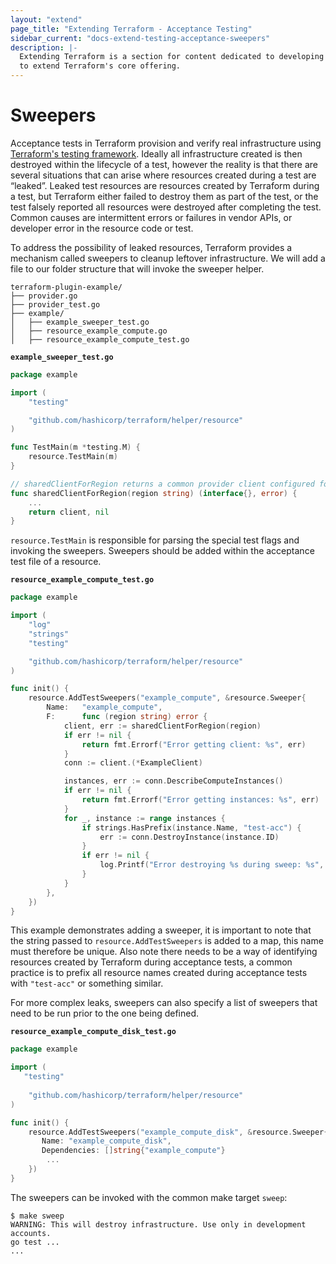 ```yaml
---
layout: "extend"
page_title: "Extending Terraform - Acceptance Testing"
sidebar_current: "docs-extend-testing-acceptance-sweepers"
description: |-
  Extending Terraform is a section for content dedicated to developing Plugins
  to extend Terraform's core offering.
---
```


# Sweepers

Acceptance tests in Terraform provision and verify real infrastructure using [Terraform's testing framework](/docs/extend/testing/acceptance-tests/index.html). Ideally all infrastructure created is then destroyed within the lifecycle of a test, however the reality is that there are several situations that can arise where resources created during a test are “leaked”. Leaked test resources are resources created by Terraform during a test, but Terraform either failed to destroy them as part of the test, or the test falsely reported all resources were destroyed after completing the test. Common causes are intermittent errors or failures in vendor APIs, or developer error in the resource code or test.

To address the possibility of leaked resources, Terraform provides a mechanism called sweepers to cleanup leftover infrastructure. We will add a file to our folder structure that will invoke the sweeper helper.

```
terraform-plugin-example/
├── provider.go
├── provider_test.go
├── example/
│   ├── example_sweeper_test.go
│   ├── resource_example_compute.go
│   ├── resource_example_compute_test.go
```

__`example_sweeper_test.go`__

```go
package example

import (
    "testing"

    "github.com/hashicorp/terraform/helper/resource"
)

func TestMain(m *testing.M) {
    resource.TestMain(m)
}

// sharedClientForRegion returns a common provider client configured for the specified region
func sharedClientForRegion(region string) (interface{}, error) {
    ...
    return client, nil
}
```

`resource.TestMain` is responsible for parsing the special test flags and invoking the sweepers. Sweepers should be added within the acceptance test file of a resource.

__`resource_example_compute_test.go`__

```go
package example

import (
    "log"
    "strings"
    "testing"

    "github.com/hashicorp/terraform/helper/resource"
)

func init() {
    resource.AddTestSweepers("example_compute", &resource.Sweeper{
        Name:   "example_compute",
        F:      func (region string) error {
            client, err := sharedClientForRegion(region)
            if err != nil {
                return fmt.Errorf("Error getting client: %s", err)
            }
 	        conn := client.(*ExampleClient)

            instances, err := conn.DescribeComputeInstances()
            if err != nil {
                return fmt.Errorf("Error getting instances: %s", err)
            }
            for _, instance := range instances {
                if strings.HasPrefix(instance.Name, "test-acc") {
                    err := conn.DestroyInstance(instance.ID)
                }
                if err != nil {
                    log.Printf("Error destroying %s during sweep: %s", instance.Name, err)
                }
            }
        },
    })
}
```

This example demonstrates adding a sweeper, it is important to note that the string passed to `resource.AddTestSweepers` is added to a map, this name must therefore be unique. Also note there needs to be a way of identifying resources created by Terraform during acceptance tests, a common practice is to prefix all resource names created during acceptance tests with `"test-acc"` or something similar.

For more complex leaks, sweepers can also specify a list of sweepers that need to be run prior to the one being defined.

__`resource_example_compute_disk_test.go`__

```go
package example

import (
   "testing"
  
    "github.com/hashicorp/terraform/helper/resource"
)

func init() {
    resource.AddTestSweepers("example_compute_disk", &resource.Sweeper{
       Name: "example_compute_disk",
       Dependencies: []string{"example_compute"}
        ...
    })
}
```

The sweepers can be invoked with the common make target `sweep`:

```
$ make sweep
WARNING: This will destroy infrastructure. Use only in development accounts.
go test ...
...
```
